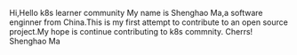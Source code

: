 Hi,Hello k8s learner community
My name is Shenghao Ma,a software enginner from China.This is my first attempt to contribute to an open source project.My hope is continue contributing to k8s commnity.
Cherrs!
Shenghao Ma

